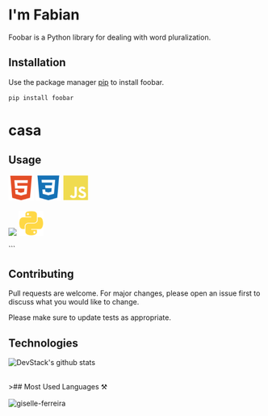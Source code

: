# I'm Fabian

Foobar is a Python library for dealing with word pluralization.

## Installation

Use the package manager [pip](https://pip.pypa.io/en/stable/) to install foobar.

```bash
pip install foobar
```
<h1> casa</h1>

## Usage
<p align="left">
<img src="https://raw.githubusercontent.com/devicons/devicon/master/icons/html5/html5-plain.svg" width="50">
<img src="https://raw.githubusercontent.com/devicons/devicon/master/icons/css3/css3-plain.svg" width="50">
<img src="https://raw.githubusercontent.com/devicons/devicon/master/icons/javascript/javascript-plain.svg" width="50">

<br>
<br> 
<img src="https://raw.githubusercontent.com/devicons/devicon/master/icons/Restudio/Restudio-plain.svg" width="50"> 
<img src="https://raw.githubusercontent.com/devicons/devicon/master/icons/Python/python-plain.svg" width="50">
</p>  
```

## Contributing
Pull requests are welcome. For major changes, please open an issue first to discuss what you would like to change.

Please make sure to update tests as appropriate.

## Technologies
![DevStack's github stats](https://github-readme-stats.vercel.app/api?username=faespa)


<br>
>## Most Used Languages ⚒️
<p><img align="center" src="https://github-readme-stats.vercel.app/api/top-langs?username=faespa&show_icons=true&locale=en&layout=compact&title_color=fff&text_color=f8f8f2&hide=java&bg_color=171c24" alt="giselle-ferreira" /></p>
<br>
